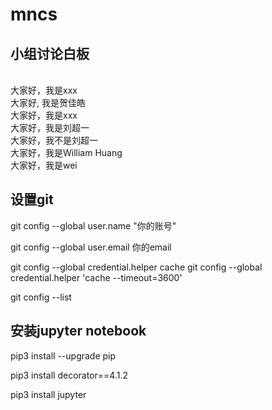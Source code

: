 
# mncs
## 小组讨论白板
\
大家好，我是xxx
\
大家好, 我是贺佳皓
\
大家好，我是xxx
\
大家好，我是刘超一
\
大家好，我不是刘超一
\
大家好，我是William Huang
\
大家好，我是wei
## 设置git
git config --global user.name "你的账号"

git config --global user.email 你的email

git config --global credential.helper cache
git config --global credential.helper 'cache --timeout=3600'

git config --list

## 安装jupyter notebook

pip3 install --upgrade pip

pip3 install decorator==4.1.2

pip3 install jupyter
